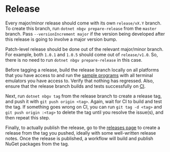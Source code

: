 # Release

Every major/minor release should come with its own `release/vX.Y` branch. To
create this branch, run `dotnet nbgv prepare-release` from the `master` branch.
Pass `--versionIncrement major` if the version being developed after this
release is going to involve a major version bump.

Patch-level release should be done out of the relevant major/minor branch. For
example, both `1.0.1` and `1.0.5` should come out of `release/v1.0`. So, there
is no need to run `dotnet nbgv prepare-release` in this case.

Before tagging a release, build the release branch locally on all platforms that
you have access to and run the [sample programs](src/samples) with all terminal
emulators you have access to. Verify that nothing has regressed. Also, ensure
that the release branch builds and tests successfully on
[CI](https://github.com/alexrp/cathode/actions).

Next, run `dotnet nbgv tag` from the release branch to create a release tag, and
push it with `git push origin <tag>`. Again, wait for CI to build and test the
tag. If something goes wrong on CI, you can run `git tag -d <tag>` and
`git push origin :<tag>` to delete the tag until you resolve the issue(s), and
then repeat this step.

Finally, to actually publish the release, go to the
[releases page](https://github.com/alexrp/cathode/releases) to create a release
from the tag you pushed, ideally with some well-written release notes. Once the
release is published, a workflow will build and publish NuGet packages from the
tag.
